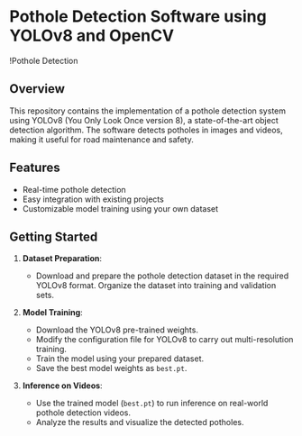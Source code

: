 # Pothole Detection Software using YOLOv8 and OpenCV

!Pothole Detection

## Overview

This repository contains the implementation of a pothole detection system using YOLOv8 (You Only Look Once version 8), a state-of-the-art object detection algorithm. The software detects potholes in images and videos, making it useful for road maintenance and safety.

## Features

- Real-time pothole detection
- Easy integration with existing projects
- Customizable model training using your own dataset

## Getting Started

1. **Dataset Preparation**:
   - Download and prepare the pothole detection dataset in the required YOLOv8 format. Organize the dataset into training and validation sets.

2. **Model Training**:
   - Download the YOLOv8 pre-trained weights.
   - Modify the configuration file for YOLOv8 to carry out multi-resolution training.
   - Train the model using your prepared dataset.
   - Save the best model weights as `best.pt`.

3. **Inference on Videos**:
   - Use the trained model (`best.pt`) to run inference on real-world pothole detection videos.
   - Analyze the results and visualize the detected potholes.

